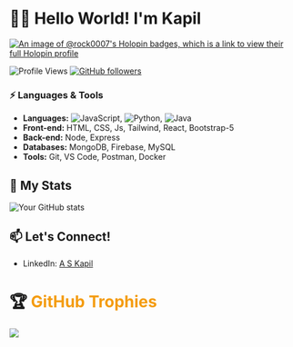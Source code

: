 # 👩‍💻 Hello World! I'm Kapil
[![An image of @rock0007's Holopin badges, which is a link to view their full Holopin profile](https://holopin.me/rock0007)](https://holopin.io/@rock0007)

![Profile Views](https://komarev.com/ghpvc/?username=rock0007&color=green) [![GitHub followers](https://img.shields.io/github/followers/rock0007?style=social)](https://github.com/rock0007) 

### ⚡ Languages & Tools
- **Languages:** ![JavaScript](https://img.shields.io/badge/JavaScript), ![Python](https://img.shields.io/badge/Python), ![Java](https://img.shields.io/badge/Java)
- **Front-end:** HTML, CSS, Js, Tailwind, React, Bootstrap-5
- **Back-end:** Node, Express
- **Databases:** MongoDB, Firebase, MySQL
- **Tools:** Git, VS Code, Postman, Docker

## 🧠 My Stats
![Your GitHub stats](https://github-readme-stats.vercel.app/api?username=rock0007&show_icons=true&theme=radical)

## 📫 Let's Connect!
- LinkedIn: [A S Kapil](https://www.linkedin.com/in/askapil07/)

# 🏆 <span style="color: #f49c10;">GitHub Trophies </span>
![](https://github-profile-trophy.vercel.app/?username=rock0007&theme=radical&no-frame=false&no-bg=false&margin-w=4)
